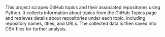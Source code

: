 This project scrapes GitHub topics and their associated repositories using Python. It collects information about topics from the GitHub Topics page and retrieves details about repositories under each topic, including repository names, titles, and URLs. The collected data is then saved into CSV files for further analysis.
